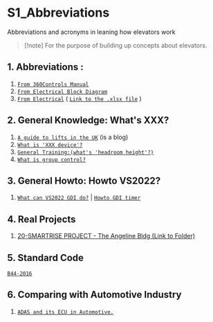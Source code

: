 # S1_Abbreviations
Abbreviations and acronyms in leaning how elevators work

>[!note] For the purpose of building up concepts about elevators.

## 1. Abbreviations : 
1. [`From 360Controls Manual`](./01-from-360Controls-manual/Abbreviations-360-Controls-Manual.md)
2. [`From Electrical Block Diagram`](./03-from%20360block%20diagram/../03-from%20360block%20diagram/Abbreviations-electrical-block-diagram.md)
3. [`From Electrical`](./02-from-electrical/Abbreviations-electrical.md) 
   ( [`Link to the .xlsx file`](./02-from-electrical/360Controls%20Abbreviations%20from%20Electrical.xlsx) )


## 2. General Knowledge: What's XXX?
1. [`A guide to lifts in the UK`](https://beno.uk/lift/) (is a blog)
2. [`What is 'XXX device'?`](./97-what_is_xx/what_is_xx.md)
3. [`General Training:(what's 'headroom height'?)`](./30-General%20Training/GeneralConcepts.md)
4. [`What is group control?`](97-what_is_xx/group-control/group-control.md)


## 3. General Howto: Howto VS2022?
1. [`What can VS2022 GDI do?`](/88-howto-vs2022/howto-whatisit.md) | [`Howto GDI timer`](/88-howto-vs2022/howto-timer.md) 

## 4. Real Projects
1. [20-SMARTRISE PROJECT - The Angeline Bldg (Link to Folder)](./20-SMARTRISE%20PROJECT%20-%20The%20Angeline%20Bldg/)


## 5. Standard Code
[`B44-2016`](./95-codes/A17.1-2016%20CSA%20B44-16.pdf)


## 6. Comparing with Automotive Industry
1. [`ADAS and its ECU in Automotive.`](./89-Automotive-Industry-Inspiration/automotive.md)
